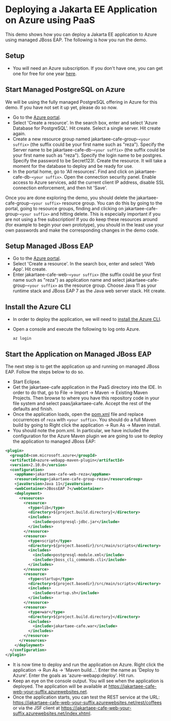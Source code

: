# Deploying a Jakarta EE Application on Azure using PaaS
This demo shows how you can deploy a Jakarta EE application to Azure using managed JBoss EAP. The following is how you run the demo.

## Setup
* You will need an Azure subscription. If you don't have one, you can get one for free for one year [here](https://azure.microsoft.com/en-us/free).

## Start Managed PostgreSQL on Azure
We will be using the fully managed PostgreSQL offering in Azure for this demo. If you have not set it up yet, please do so now. 

* Go to the [Azure portal](http://portal.azure.com).
* Select 'Create a resource'. In the search box, enter and select 'Azure Database for PostgreSQL'. Hit create. Select a single server. Hit create again.
* Create a new resource group named jakartaee-cafe-group-`<your suffix>` (the suffix could be your first name such as "reza"). Specify the Server name to be jakartaee-cafe-db-`<your suffix>` (the suffix could be your first name such as "reza"). Specify the login name to be postgres. Specify the password to be Secret123!. Create the resource. It will take a moment for the database to deploy and be ready for use.
* In the portal home, go to 'All resources'. Find and click on jakartaee-cafe-db-`<your suffix>`. Open the connection security panel. Enable access to Azure services, add the current client IP address, disable SSL connection enforcement, and then hit 'Save'.

Once you are done exploring the demo, you should delete the jakartaee-cafe-group-`<your suffix>` resource group. You can do this by going to the portal, going to resource groups, finding and clicking on jakartaee-cafe-group-`<your suffix>` and hitting delete. This is especially important if you are not using a free subscription! If you do keep these resources around (for example to begin your own prototype), you should in the least use your own passwords and make the corresponding changes in the demo code.

## Setup Managed JBoss EAP
* Go to the [Azure portal](http://portal.azure.com).
* Select 'Create a resource'. In the search box, enter and select 'Web App'. Hit create.
* Enter jakartaee-cafe-web-`<your suffix>` (the suffix could be your first name such as "reza") as application name and select jakartaee-cafe-group-`<your suffix>` as the resource group. Choose Java 11 as your runtime stack and JBoss EAP 7 as the Java web server stack. Hit create.

## Install the Azure CLI
* In order to deploy the application, we will need to [install the Azure CLI](https://docs.microsoft.com/en-us/cli/azure/install-azure-cli?view=azure-cli-latest).
* Open a console and execute the following to log onto Azure.

	```
	az login
	```
## Start the Application on Managed JBoss EAP
The next step is to get the application up and running on managed JBoss EAP. Follow the steps below to do so.

* Start Eclipse.
* Get the jakartaee-cafe application in the PaaS directory into the IDE. In order to do that, go to File -> Import -> Maven -> Existing Maven Projects. Then browse to where you have this repository code in your file system and select paas/jakartaee-cafe. Accept the rest of the defaults and finish.
* Once the application loads, open the [pom.xml](jakartaee-cafe/pom.xml) file and replace occurrences of `reza` with `<your suffix>`. You should do a full Maven build by going to Right click the application -> Run As -> Maven install.
* You should note the pom.xml. In particular, we have included the configuration for the Azure Maven plugin we are going to use to deploy the application to managed JBoss EAP:

```xml
<plugin>
  <groupId>com.microsoft.azure</groupId>
  <artifactId>azure-webapp-maven-plugin</artifactId>
  <version>2.10.0</version>
  <configuration>
    <appName>jakartaee-cafe-web-reza</appName>
    <resourceGroup>jakartaee-cafe-group-reza</resourceGroup>
    <javaVersion>Java 11</javaVersion>
    <webContainer>JBossEAP 7</webContainer>
    <deployment>
      <resources>
        <resource>
          <type>lib</type>
          <directory>${project.build.directory}</directory>
          <includes>
            <include>postgresql-jdbc.jar</include>
          </includes>
        </resource>
        <resource>
          <type>script</type>
          <directory>${project.basedir}/src/main/scripts</directory>
          <includes>
            <include>postgresql-module.xml</include>
            <include>jboss_cli_commands.cli</include>
          </includes>
        </resource>
        <resource>
          <type>startup</type>
          <directory>${project.basedir}/src/main/scripts</directory>
          <includes>
            <include>startup.sh</include>
          </includes>
        </resource>
        <resource>
          <type>war</type>
          <directory>${project.build.directory}</directory>
          <includes>
            <include>jakartaee-cafe.war</include>
          </includes>
        </resource>
      </resources>
    </deployment>
  </configuration>
</plugin>
```

* It is now time to deploy and run the application on Azure. Right click the application -> Run As -> 'Maven build...'. Enter the name as 'Deploy to Azure'. Enter the goals as 'azure-webapp:deploy'. Hit run.
* Keep an eye on the console output. You will see when the application is deployed. The application will be available at https://jakartaee-cafe-web-your-suffix.azurewebsites.net.
* Once the application starts, you can test the REST service at the URL: https://jakartaee-cafe-web-your-suffix.azurewebsites.net/rest/coffees or via the JSF client at https://jakartaee-cafe-web-your-suffix.azurewebsites.net/index.xhtml.
